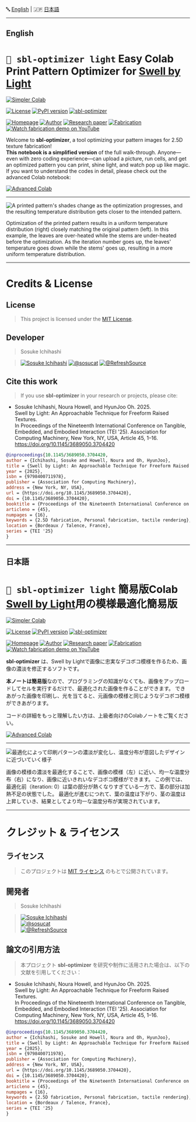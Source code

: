 <p align="left">
🔤 <a href="#english">English</a> | 🇯🇵 <a href="#日本語">日本語</a>
</p>

---

## English

# **``🦙 sbl-optimizer light``** Easy Colab<br> Print Pattern Optimizer for [Swell by Light](https://sites.gatech.edu/futurefeelings/2025/03/07/swell-by-light-tei-25/)
[![Simpler Colab](https://img.shields.io/badge/Try_This_Notebook-black?logo=googlecolab)](https://colab.research.google.com/drive/1Kpvq15wZrzsnQI28_JfkDSqCwT1ouyxj?usp=sharing)

[![License](https://img.shields.io/badge/license-MIT-750014)](LICENSE)
[![PyPI version](https://badge.fury.io/py/sbl-optimizer.svg)](https://badge.fury.io/py/sbl-optimizer)
[![sbl-optimizer](https://img.shields.io/badge/sbl--optimizer-black?logo=github)](https://github.com/sosucat/sbl-optimizer)

[![Homepage](https://img.shields.io/badge/🔗_Homepage-black)](https://sites.gatech.edu/futurefeelings/2025/03/07/swell-by-light-tei-25/)
[![Author](https://img.shields.io/badge/Author-black?logo=googlescholar&logoColor=white)](https://sosuke-ichihashi.com/)
[![Research paper](https://img.shields.io/badge/Research_Paper-black?logo=acm)](https://doi.org/10.1145/3689050.3704420)
[![Fabrication](https://img.shields.io/badge/🔗_Fabrication-black)](https://sites.gatech.edu/futurefeelings/2025/07/23/make-puffy-patterns-with-light/)
[![Watch fabrication demo on YouTube](https://img.shields.io/badge/Fabrication-750014?logo=youtube)](https://youtu.be/LomVS_jHxl0?feature=shared)

Welcome to **sbl-optimizer**, a tool optimizing your pattern images for 2.5D texture fabrication!  
**This notebook is a simplified version** of the full walk-through. Anyone—even with zero coding experience—can upload a picture, run cells, and get an optimized pattern you can print, shine light, and watch pop up like magic.
If you want to understand the codes in detail, please check out the advanced Colab notebook:

[![Advanced Colab](https://img.shields.io/badge/Advanced_Colab-black?logo=googlecolab)](https://colab.research.google.com/drive/1KX5W0MG34zS_qX7RqeMLizrkhlWp8ojh?usp=sharing)

---

![A printed pattern's shades change as the optimization progresses, and the resulting temperature distribution gets closer to the intended pattern.](https://sites.gatech.edu/futurefeelings/files/2025/03/opt_step.gif)

Optimization of the printed pattern results in a uniform temperature distribution (right) closely matching the original pattern (left). In this example, the leaves are over-heated while the stems are under-heated before the optimization.
As the iteration number goes up, the leaves' temperature goes down while the stems' goes up, resulting in a more uniform temperature distribution.

---


# Credits & License
## License
>This project is licensed under the [MIT License](LICENSE).


## Developer
>Sosuke Ichihashi

> [![Sosuke Ichihashi](https://img.shields.io/badge/Sosuke_Ichihashi-black?logo=googlescholar&logoColor=white)](https://sosuke-ichihashi.com/)
[![@sosucat](https://img.shields.io/badge/@sosucat-black?logo=github&logoColor=white)](https://github.com/sosucat)
[![@RefreshSource](https://img.shields.io/badge/@RefreshSource-black?logo=x&logoColor=white)](https://x.com/refreshsource)


## Cite this work
> If you use **sbl-optimizer** in your research or projects, please cite:
* Sosuke Ichihashi, Noura Howell, and HyunJoo Oh. 2025.\
Swell by Light: An Approachable Technique for Freeform Raised Textures. \
In Proceedings of the Nineteenth International Conference on Tangible, Embedded, and Embodied Interaction (TEI '25). Association for Computing Machinery, New York, NY, USA, Article 45, 1–16. https://doi.org/10.1145/3689050.3704420
```bibtex
@inproceedings{10.1145/3689050.3704420,
author = {Ichihashi, Sosuke and Howell, Noura and Oh, HyunJoo},
title = {Swell by Light: An Approachable Technique for Freeform Raised Textures},
year = {2025},
isbn = {9798400711978},
publisher = {Association for Computing Machinery},
address = {New York, NY, USA},
url = {https://doi.org/10.1145/3689050.3704420},
doi = {10.1145/3689050.3704420},
booktitle = {Proceedings of the Nineteenth International Conference on Tangible, Embedded, and Embodied Interaction},
articleno = {45},
numpages = {16},
keywords = {2.5D fabrication, Personal fabrication, tactile rendering},
location = {Bordeaux / Talence, France},
series = {TEI '25}
}
```


---
## 日本語

# **``🦙 sbl-optimizer light``** 簡易版Colab<br>[Swell by Light](https://sites.gatech.edu/futurefeelings/2025/07/03/swell-by-light-tei-25-2/)用の模様最適化簡易版
[![Simpler Colab](https://img.shields.io/badge/このノートを開く-black?logo=googlecolab)](https://colab.research.google.com/drive/15zYmaNvh88jztUcqpzwLXtT4YMRk2i1G?usp=sharing)

[![License](https://img.shields.io/badge/license-MIT-750014)](LICENSE)
[![PyPI version](https://badge.fury.io/py/sbl-optimizer.svg)](https://badge.fury.io/py/sbl-optimizer)
[![sbl-optimizer](https://img.shields.io/badge/sbl--optimizer-black?logo=github)](https://github.com/sosucat/sbl-optimizer?tab=readme-ov-file#sbl-optimizer-%E6%97%A5%E6%9C%AC%E8%AA%9E)

[![Homepage](https://img.shields.io/badge/🔗_ホームベージ-black)](https://sites.gatech.edu/futurefeelings/2025/07/03/swell-by-light-tei-25-2/)
[![Author](https://img.shields.io/badge/著者サイト-black?logo=googlescholar&logoColor=white)](https://sosuke-ichihashi.com/)
[![Research paper](https://img.shields.io/badge/研究論文-black?logo=acm)](https://doi.org/10.1145/3689050.3704420)
[![Fabrication](https://img.shields.io/badge/🔗_作り方-black)](https://sites.gatech.edu/futurefeelings/2025/07/23/%e5%85%89%e3%81%a7%e3%83%87%e3%82%b3%e3%83%9c%e3%82%b3%e3%82%82%e3%82%88%e3%81%86%e3%82%92%e4%bd%9c%e3%82%8d%e3%81%86%ef%bc%81/)
[![Watch fabrication demo on YouTube](https://img.shields.io/badge/作り方-750014?logo=youtube)](https://youtu.be/LomVS_jHxl0?feature=shared)

**sbl-optimizer** は、Swell by Lightで画像に忠実なデコボコ模様を作るため、画像の濃淡を修正するソフトです。

**本ノートは簡易版**なので、プログラミングの知識がなくても、画像をアップロードしてセルを実行するだけで、最適化された画像を作ることができます。
できあがった画像を印刷し、光を当てると、元画像の模様と同じようなデコボコ模様ができあがります。

コードの詳細をもっと理解したい方は、上級者向けのColabノートをご覧ください。

[![Advanced Colab](https://img.shields.io/badge/上級版Colab-black?logo=googlecolab)](https://colab.research.google.com/drive/1GLLGjPD7EhUV6evPHUeh6qHe3aNMV47u?usp=sharing)

---

![最適化によって印刷パターンの濃淡が変化し、温度分布が意図したデザインに近づいていく様子](https://sites.gatech.edu/futurefeelings/files/2025/03/opt_step.gif)

画像の模様の濃淡を最適化することで、画像の模様（左）に近い、均一な温度分布（右）になり、画像に近いきれいなデコボコ模様ができます。
この例では、最適化前（iteration: 0）は葉の部分が熱くなりすぎている一方で、茎の部分は加熱不足の状態でした。
最適化が進むにつれて、葉の温度は下がり、茎の温度は上昇していき、結果としてより均一な温度分布が実現されています。

---

# クレジット & ライセンス

## ライセンス
>このプロジェクトは [MIT ライセンス](LICENSE) のもとで公開されています。

## 開発者
>Sosuke Ichihashi

> [![Sosuke Ichihashi](https://img.shields.io/badge/Sosuke_Ichihashi-black?logo=googlescholar&logoColor=white)](https://sosuke-ichihashi.com/)  
[![@sosucat](https://img.shields.io/badge/@sosucat-black?logo=github&logoColor=white)](https://github.com/sosucat)  
[![@RefreshSource](https://img.shields.io/badge/@RefreshSource-black?logo=x&logoColor=white)](https://x.com/refreshsource)

## 論文の引用方法
> 本プロジェクト **sbl-optimizer** を研究や制作に活用された場合は、以下の文献を引用してください：

* Sosuke Ichihashi, Noura Howell, and HyunJoo Oh. 2025.\
Swell by Light: An Approachable Technique for Freeform Raised Textures.\
In Proceedings of the Nineteenth International Conference on Tangible, Embedded, and Embodied Interaction (TEI '25). Association for Computing Machinery, New York, NY, USA, Article 45, 1–16. https://doi.org/10.1145/3689050.3704420

```bibtex
@inproceedings{10.1145/3689050.3704420,
author = {Ichihashi, Sosuke and Howell, Noura and Oh, HyunJoo},
title = {Swell by Light: An Approachable Technique for Freeform Raised Textures},
year = {2025},
isbn = {9798400711978},
publisher = {Association for Computing Machinery},
address = {New York, NY, USA},
url = {https://doi.org/10.1145/3689050.3704420},
doi = {10.1145/3689050.3704420},
booktitle = {Proceedings of the Nineteenth International Conference on Tangible, Embedded, and Embodied Interaction},
articleno = {45},
numpages = {16},
keywords = {2.5D fabrication, Personal fabrication, tactile rendering},
location = {Bordeaux / Talence, France},
series = {TEI '25}
}
